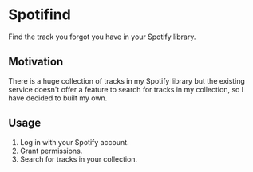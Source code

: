 # Spotifind

Find the track you forgot you have in your Spotify library.

## Motivation

There is a huge collection of tracks in my Spotify library but the existing service doesn't offer a feature to search for tracks in my collection, so I have decided to built my own.

## Usage

1. Log in with your Spotify account.
2. Grant permissions.
3. Search for tracks in your collection.
